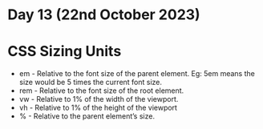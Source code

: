 # Day 13 (22nd October 2023)


<h1>CSS Sizing Units</h1>
<ul>
<li>em - Relative to the font size of the parent element. Eg: 5em means the size would be 5 times the current font size.
</li>
<li>rem - Relative to the font size of the root element.
</li>
<li>vw - Relative to 1% of the width of the viewport.</li>
<li>vh -  Relative to 1% of the height of the viewport</li>
<li>% - Relative to the parent element’s size.</li>


</ul>